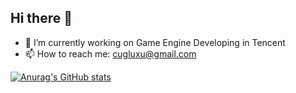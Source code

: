 ## Hi there 👋

<!--
**lxcug/lxcug** is a ✨ _special_ ✨ repository because its `README.md` (this file) appears on your GitHub profile.

Here are some ideas to get you started:

- 🔭 I’m currently working on ...
- 🌱 I’m currently learning ...
- 👯 I’m looking to collaborate on ...
- 🤔 I’m looking for help with ...
- 💬 Ask me about ...
- 📫 How to reach me: ...
- 😄 Pronouns: ...
- ⚡ Fun fact: ...
-->

- 🔭 I’m currently working on Game Engine Developing in Tencent
- 📫 How to reach me: cugluxu@gmail.com

[![Anurag's GitHub stats](https://github-readme-stats.vercel.app/api?username=hustlx)](https://github.com/lxcug/github-readme-stats)
